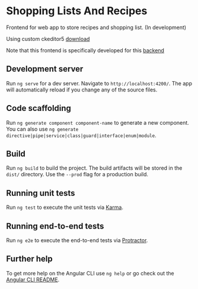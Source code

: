 # Shopping Lists And Recipes

Frontend for web app to store recipes and shopping list.
(In development)

Using custom ckeditor5 [download](https://drive.google.com/file/d/1xpuZrxC3LIWx6YREb5rX8O7jy7fA9nFH/view?usp=sharing)

Note that this frontend is specifically developed for this [backend](https://github.com/chainsaws-dev/shopping-lists-and-recipes-backend)

## Development server

Run `ng serve` for a dev server. Navigate to `http://localhost:4200/`. The app will automatically reload if you change any of the source files.

## Code scaffolding

Run `ng generate component component-name` to generate a new component. You can also use `ng generate directive|pipe|service|class|guard|interface|enum|module`.

## Build

Run `ng build` to build the project. The build artifacts will be stored in the `dist/` directory. Use the `--prod` flag for a production build.

## Running unit tests

Run `ng test` to execute the unit tests via [Karma](https://karma-runner.github.io).

## Running end-to-end tests

Run `ng e2e` to execute the end-to-end tests via [Protractor](http://www.protractortest.org/).

## Further help

To get more help on the Angular CLI use `ng help` or go check out the [Angular CLI README](https://github.com/angular/angular-cli/blob/master/README.md).
